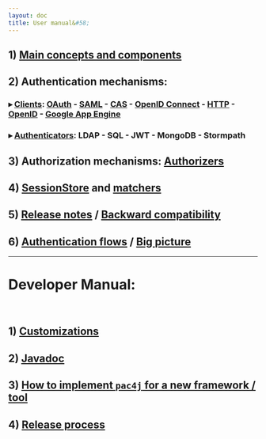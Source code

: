 ```yaml
---
layout: doc
title: User manual&#58;
---
```


## 1) [Main concepts and components](/docs/main-concepts-and-components.html)

## 2) Authentication mechanisms:

### &#9656; [Clients](/docs/clients.html): [OAuth](/docs/clients/oauth.html) - [SAML](/docs/clients/saml.html) - [CAS](/docs/clients/cas.html) - [OpenID Connect](/docs/clients/openid-connect.html) - [HTTP](/docs/clients/http.html) - [OpenID](/docs/clients/openid.html) - [Google App Engine](/docs/clients/google-app-engine.html)

### &#9656; [Authenticators](/docs/authenticators.html): LDAP - SQL - JWT - MongoDB - Stormpath

## 3) Authorization mechanisms: [Authorizers](/docs/authorizers.html)

## 4) [SessionStore](/docs/session-store.html) and [matchers](/docs/matchers.html)

## 5) [Release notes](/docs/release-notes.html) / [Backward compatibility](/docs/backward-compatibility.html)

## 6) [Authentication flows](/docs/authentication-flows.html) / [Big picture](/docs/big-picture.html)

---

<h1 class="text-center"><span class="alert alert-warning">Developer Manual&#58;</span></h1><br />

## 1) [Customizations](/docs/customizations.html)

## 2) [Javadoc](http://www.pac4j.org/apidocs/pac4j/1.9.1/index.html)

## 3) [How to implement `pac4j` for a new framework / tool](/docs/how-to-implement-pac4j-for-a-new-framework.html)

## 4) [Release process](/docs/release-process.html)
